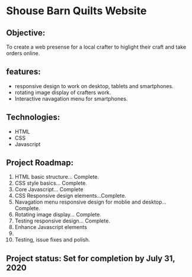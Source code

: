 # Shouse Barn Quilts Website

## Objective:

To create a web presense for a local crafter to higlight their craft and take orders online. 

## features:

* responsive design to work on desktop, tablets and smartphones. 
* rotating image display of crafters work.
* Interactive navagation menu for smartphones.

## Technologies:

* HTML
* CSS
* Javascript

## Project Roadmap:

1. HTML basic structure... Complete.
2. CSS style basics... Complete. 
3. Core Javascript... Complete
4. CSS Responsive design elements...Complete.
5. Navagation menu responsive design for moblie and desktop... Complete.
6. Rotating image display... Complete.
7. Testing responsive design... Complete.
8. Enhance Javascript elements 
9. 
10. Testing, issue fixes and polish. 

## Project status: Set for completion by July 31, 2020
